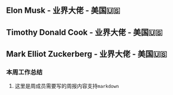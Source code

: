 ## Elon Musk - 业界大佬 - 美国🇺🇸

## Timothy Donald Cook - 业界大佬 - 美国🇺🇸

## Mark Elliot Zuckerberg - 业界大佬 - 美国🇺🇸

### 本周工作总结

1. 这里是周成员需要写的周报内容支持`markdown`


